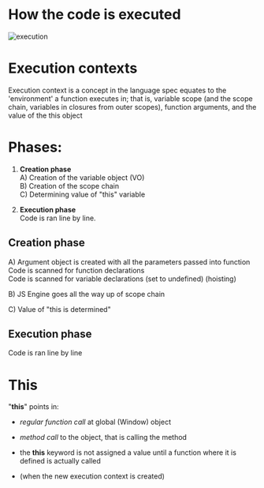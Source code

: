 # How the code is executed

![execution](http://i.imgur.com/2gXCI47.png)




# Execution contexts


Execution context is a concept in the language spec equates to the 'environment' a function executes in; that is, variable scope (and the scope chain, variables in closures from outer scopes), function arguments, and the value of the this object

# Phases:

1) **Creation phase**  
A) Creation of the variable object (VO)  
B) Creation of the scope chain  
C) Determining value of "this" variable  

2) **Execution phase**    
Code is ran line by line.  


## Creation phase
A) Argument object is created with all the parameters passed into function  
   Code is scanned for function declarations  
   Code is scanned for variable declarations (set to undefined) (hoisting) 
   
 B) JS Engine goes all the way up of scope chain
 
 C) Value of "this is determined"  


## Execution phase
Code is ran line by line




# This

"**this**" points in:
* *regular function call* at global (Window) object
* *method call* to the object, that is calling the method

* the **this** keyword is not assigned a value until a function where it is defined is actually called 
* (when the new execution context is created)
